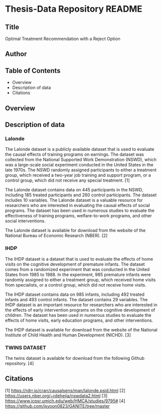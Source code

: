 # Thesis-Data Repository README

## Title
Optimal Treatment Recommendation with a Reject Option

## Author

## Table of Contents
- Overview
- Description of data
- Citations

## Overview

## Description of data
### Lalonde
The Lalonde dataset is a publicly available dataset that is used to evaluate the causal effects of training programs on earnings. The dataset was collected from the National Supported Work Demonstration (NSWD), which was a large-scale social experiment conducted in the United States in the late 1970s. The NSWD randomly assigned participants to either a treatment group, which received a two-year job training and support program, or a control group, which did not receive any special treatment. [1]

The Lalonde dataset contains data on 445 participants in the NSWD, including 185 treated participants and 260 control participants. The dataset includes 10 variables.
The Lalonde dataset is a valuable resource for researchers who are interested in evaluating the causal effects of social programs. The dataset has been used in numerous studies to evaluate the effectiveness of training programs, welfare-to-work programs, and other social interventions.

The Lalonde dataset is available for download from the website of the National Bureau of Economic Research (NBER). [2]

### IHDP
The IHDP dataset is a dataset that is used to evaluate the effects of home visits on the cognitive development of premature infants. The dataset comes from a randomized experiment that was conducted in the United States from 1985 to 1988. In the experiment, 985 premature infants were randomly assigned to either a treatment group, which received home visits from specialists, or a control group, which did not receive home visits.

The IHDP dataset contains data on 985 infants, including 492 treated infants and 493 control infants. The dataset contains 29 variables.
The IHDP dataset is an important resource for researchers who are interested in the effects of early intervention programs on the cognitive development of children. The dataset has been used in numerous studies to evaluate the effects of home visits, early education programs, and other interventions.

The IHDP dataset is available for download from the website of the National Institute of Child Health and Human Development (NICHD). [3]

### TWINS DATASET
The twins dataset is available for download from the following Github repository. [4]

## Citations
[1] https://rdrr.io/cran/causalsens/man/lalonde.psid.html
[2] https://users.nber.org/~rdehejia/nswdata2.html
[3] https://www.icpsr.umich.edu/web/HMCA/studies/9795#
[4] https://github.com/jsyoon0823/GANITE/tree/master
